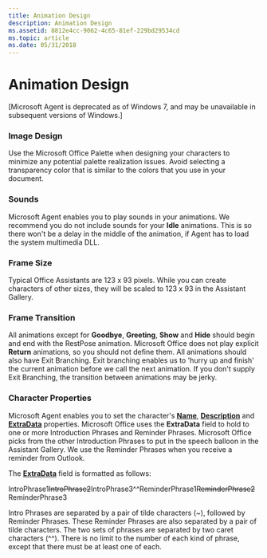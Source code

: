 ```yaml
---
title: Animation Design
description: Animation Design
ms.assetid: 8812e4cc-9062-4c65-81ef-229bd29534cd
ms.topic: article
ms.date: 05/31/2018
---
```


# Animation Design

\[Microsoft Agent is deprecated as of Windows 7, and may be unavailable in subsequent versions of Windows.\]

### Image Design

Use the Microsoft Office Palette when designing your characters to minimize any potential palette realization issues. Avoid selecting a transparency color that is similar to the colors that you use in your document.

### Sounds

Microsoft Agent enables you to play sounds in your animations. We recommend you do not include sounds for your **Idle** animations. This is so there won't be a delay in the middle of the animation, if Agent has to load the system multimedia DLL.

### Frame Size

Typical Office Assistants are 123 x 93 pixels. While you can create characters of other sizes, they will be scaled to 123 x 93 in the Assistant Gallery.

### Frame Transition

All animations except for **Goodbye**, **Greeting**, **Show** and **Hide** should begin and end with the RestPose animation. Microsoft Office does not play explicit **Return** animations, so you should not define them. All animations should also have Exit Branching. Exit branching enables us to 'hurry up and finish' the current animation before we call the next animation. If you don't supply Exit Branching, the transition between animations may be jerky.

### Character Properties

Microsoft Agent enables you to set the character's [**Name**](name-property.md), [**Description**](description-property.md) and [**ExtraData**](extradata-property.md) properties. Microsoft Office uses the **ExtraData** field to hold to one or more Introduction Phrases and Reminder Phrases. Microsoft Office picks from the other Introduction Phrases to put in the speech balloon in the Assistant Gallery. We use the Reminder Phrases when you receive a reminder from Outlook.

The [**ExtraData**](extradata-property.md) field is formatted as follows:

IntroPhrase1~~IntroPhrase2~~IntroPhrase3^^ReminderPhrase1~~ReminderPhrase2~~ReminderPhrase3

Intro Phrases are separated by a pair of tilde characters (~), followed by Reminder Phrases. These Reminder Phrases are also separated by a pair of tilde characters. The two sets of phrases are separated by two caret characters (^^). There is no limit to the number of each kind of phrase, except that there must be at least one of each.

 

 




